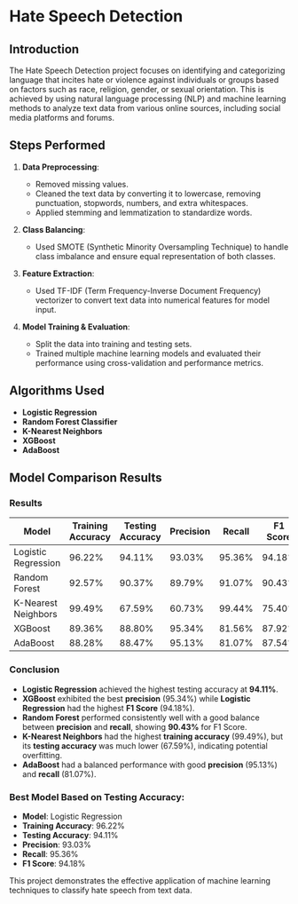 # Hate Speech Detection

## Introduction
The Hate Speech Detection project focuses on identifying and categorizing language that incites hate or violence against individuals or groups based on factors such as race, religion, gender, or sexual orientation. This is achieved by using natural language processing (NLP) and machine learning methods to analyze text data from various online sources, including social media platforms and forums.

## Steps Performed
1. **Data Preprocessing**: 
   - Removed missing values.
   - Cleaned the text data by converting it to lowercase, removing punctuation, stopwords, numbers, and extra whitespaces.
   - Applied stemming and lemmatization to standardize words.

2. **Class Balancing**:
   - Used SMOTE (Synthetic Minority Oversampling Technique) to handle class imbalance and ensure equal representation of both classes.

3. **Feature Extraction**:
   - Used TF-IDF (Term Frequency-Inverse Document Frequency) vectorizer to convert text data into numerical features for model input.

4. **Model Training & Evaluation**:
   - Split the data into training and testing sets.
   - Trained multiple machine learning models and evaluated their performance using cross-validation and performance metrics.

## Algorithms Used
- **Logistic Regression**
- **Random Forest Classifier**
- **K-Nearest Neighbors**
- **XGBoost**
- **AdaBoost**

## Model Comparison Results

### Results

| Model                  | Training Accuracy | Testing Accuracy | Precision | Recall  | F1 Score |
|------------------------|-------------------|------------------|-----------|---------|----------|
| Logistic Regression     | 96.22%            | 94.11%           | 93.03%    | 95.36%  | 94.18%   |
| Random Forest           | 92.57%            | 90.37%           | 89.79%    | 91.07%  | 90.43%   |
| K-Nearest Neighbors     | 99.49%            | 67.59%           | 60.73%    | 99.44%  | 75.40%   |
| XGBoost                | 89.36%            | 88.80%           | 95.34%    | 81.56%  | 87.92%   |
| AdaBoost               | 88.28%            | 88.47%           | 95.13%    | 81.07%  | 87.54%   |

### Conclusion

- **Logistic Regression** achieved the highest testing accuracy at **94.11%**.
- **XGBoost** exhibited the best **precision** (95.34%) while **Logistic Regression** had the highest **F1 Score** (94.18%).
- **Random Forest** performed consistently well with a good balance between **precision** and **recall**, showing **90.43%** for F1 Score.
- **K-Nearest Neighbors** had the highest **training accuracy** (99.49%), but its **testing accuracy** was much lower (67.59%), indicating potential overfitting.
- **AdaBoost** had a balanced performance with good **precision** (95.13%) and **recall** (81.07%).

### Best Model Based on Testing Accuracy:
- **Model**: Logistic Regression
- **Training Accuracy**: 96.22%
- **Testing Accuracy**: 94.11%
- **Precision**: 93.03%
- **Recall**: 95.36%
- **F1 Score**: 94.18%


This project demonstrates the effective application of machine learning techniques to classify hate speech from text data.

